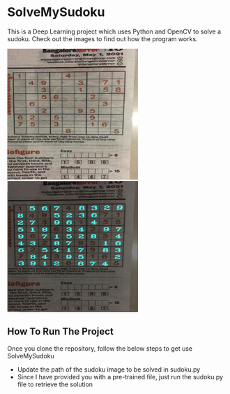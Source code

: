 # SolveMySudoku

This is a Deep Learning project which uses Python and OpenCV to solve a sudoku. 
Check out the images to find out how the program works.


<img src="https://github.com/arjunrkaushik/SolveMySudoku/blob/3cea1dd5560b56635db3fc019a1ebb83b70763a6/test.png" width="300" height="300">

<img src="https://github.com/arjunrkaushik/SolveMySudoku/blob/3cea1dd5560b56635db3fc019a1ebb83b70763a6/sol.png" width="300" height="300">

## How To Run The Project 

Once you clone the repository, follow the below steps to get use SolveMySudoku

* Update the path of the sudoku image to be solved in sudoku.py
* Since I have provided you with a pre-trained file, just run the sudoku.py file to retrieve the solution

